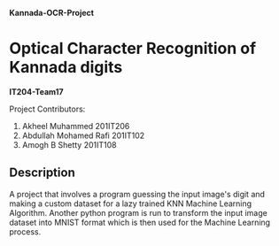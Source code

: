 **Kannada-OCR-Project**  
# Optical Character Recognition of Kannada digits

__IT204-Team17__

Project Contributors:
1. Akheel Muhammed 201IT206
2. Abdullah Mohamed Rafi 201IT102
3. Amogh B Shetty 201IT108


## Description

A project that involves a program guessing the input image's digit and making a custom dataset for a lazy trained KNN Machine Learning Algorithm. Another python program is run to transform the input image dataset into MNIST format which is then used for the Machine Learning process.
